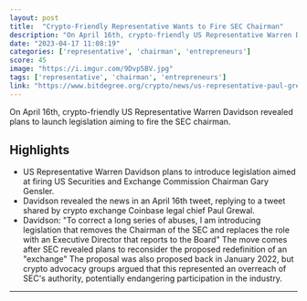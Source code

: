 ```yaml
---
layout: post
title:  "Crypto-Friendly Representative Wants to Fire SEC Chairman"
description: "On April 16th, crypto-friendly US Representative Warren Davidson revealed plans to launch legislation aiming to fire the SEC chairman."
date: "2023-04-17 11:08:19"
categories: ['representative', 'chairman', 'entrepreneurs']
score: 45
image: "https://i.imgur.com/9Dvp5BV.jpg"
tags: ['representative', 'chairman', 'entrepreneurs']
link: "https://www.bitdegree.org/crypto/news/us-representative-paul-grewal-reveals-intentions-to-fire-sec-chairman"
---
```


On April 16th, crypto-friendly US Representative Warren Davidson revealed plans to launch legislation aiming to fire the SEC chairman.

## Highlights

- US Representative Warren Davidson plans to introduce legislation aimed at firing US Securities and Exchange Commission Chairman Gary Gensler.
- Davidson revealed the news in an April 16th tweet, replying to a tweet shared by crypto exchange Coinbase legal chief Paul Grewal.
- Davidson: "To correct a long series of abuses, I am introducing legislation that removes the Chairman of the SEC and replaces the role with an Executive Director that reports to the Board" The move comes after SEC revealed plans to reconsider the proposed redefinition of an "exchange" The proposal was also proposed back in January 2022, but crypto advocacy groups argued that this represented an overreach of SEC's authority, potentially endangering participation in the industry.

---
